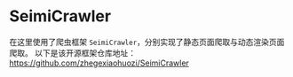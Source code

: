 # SeimiCrawler
在这里使用了爬虫框架 `SeimiCrawler`，分别实现了静态页面爬取与动态渲染页面爬取。
以下是该开源框架仓库地址：
https://github.com/zhegexiaohuozi/SeimiCrawler
